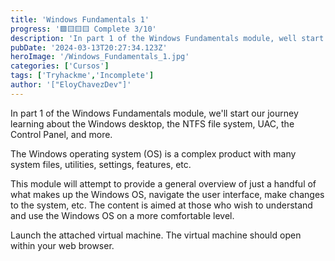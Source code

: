 ```yaml
---
title: 'Windows Fundamentals 1'
progress: '🟩🟨🟨🟨 Complete 3/10'
description: 'In part 1 of the Windows Fundamentals module, well start our journey learning about the Windows desktop, the NTFS file system, UAC, the Control Panel, and more'
pubDate: '2024-03-13T20:27:34.123Z'
heroImage: '/Windows_Fundamentals_1.jpg'
categories: ['Cursos']
tags: ['Tryhackme','Incomplete']
author: '["EloyChavezDev"]'
---
```

In part 1 of the Windows Fundamentals module, we'll start our journey learning about the Windows desktop, the NTFS file system, UAC, the Control Panel, and more.

The Windows operating system (OS) is a complex product with many system files, utilities, settings, features, etc. 

This module will attempt to provide a general overview of just a handful of what makes up the Windows OS, navigate the user interface, make changes to the system, etc. The content is aimed at those who wish to understand and use the Windows OS on a more comfortable level. 

Launch the attached virtual machine. The virtual machine should open within your web browser. 